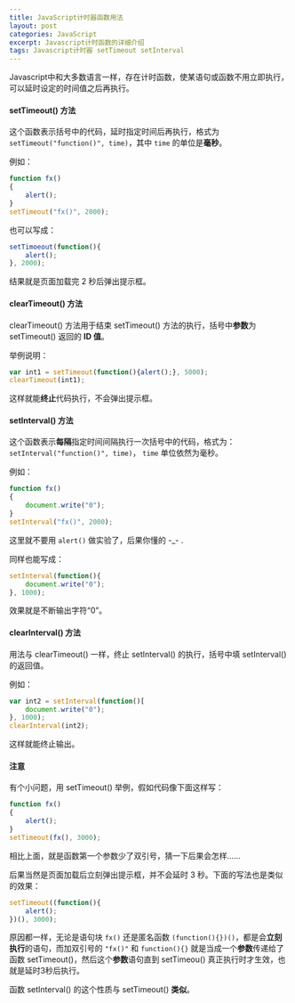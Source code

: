 ```yaml
---
title: JavaScript计时器函数用法
layout: post
categories: JavaScript
excerpt: Javascript计时函数的详细介绍
tags: Javascript计时器 setTimeout setInterval
---
```

Javascript中和大多数语言一样，存在计时函数，使某语句或函数不用立即执行，可以延时设定的时间值之后再执行。

#### setTimeout() 方法

这个函数表示括号中的代码，延时指定时间后再执行，格式为 `setTimeout("function()", time)`，其中 `time` 的单位是**毫秒**。

例如：

```javascript
function fx()
{
	alert();
}
setTimeout("fx()", 2000);
```

也可以写成：

``` js
setTimoeout(function(){
	alert();
}, 2000);
```

结果就是页面加载完 2 秒后弹出提示框。

#### clearTimeout() 方法

clearTimeout() 方法用于结束 setTimeout() 方法的执行，括号中**参数**为 setTimeout() 返回的 **ID 值**。

举例说明：

``` js
var int1 = setTimeout(function(){alert();}, 5000);
clearTimeout(int1);
```

这样就能**终止**代码执行，不会弹出提示框。

#### setInterval() 方法

这个函数表示**每隔**指定时间间隔执行一次括号中的代码，格式为：`setInterval("function()", time)`， `time` 单位依然为毫秒。

例如：

``` js
function fx()
{
	document.write("0");
}
setInterval("fx()", 2000);
```

这里就不要用 `alert()` 做实验了，后果你懂的 -_- .

同样也能写成：

``` js
setInterval(function(){
	document.write("0");
}, 1000);
```

效果就是不断输出字符“0”。

#### clearInterval() 方法

用法与 clearTimeout() 一样，终止 setInterval() 的执行，括号中填 setInterval() 的返回值。

例如：

``` js
var int2 = setInterval(function()[
	document.write("0");
}, 1000);
clearInterval(int2);
```

这样就能终止输出。

#### 注意

有个小问题，用 setTimeout() 举例，假如代码像下面这样写：

``` js 
function fx()
{
	alert();
}
setTimeout(fx(), 3000);
```

相比上面，就是函数第一个参数少了双引号，猜一下后果会怎样……

后果当然是页面加载后立刻弹出提示框，并不会延时 3 秒。下面的写法也是类似的效果：

``` js
setTimeout((function(){
	alert();
})(), 3000);
```

原因都一样，无论是语句块 `fx()` 还是匿名函数 `(function(){})()`，都是会**立刻执行**的语句，而加双引号的 `"fx()"` 和 `function(){}` 就是当成一个**参数**传递给了函数 setTimeout()，然后这个**参数**语句直到 setTimeou() 真正执行时才生效，也就是延时3秒后执行。

函数 setInterval() 的这个性质与 setTimeout() **类似**。